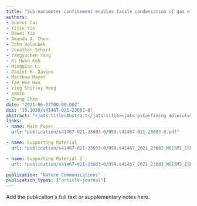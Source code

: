 ```yaml
---
title: "Sub-nanometer confinement enables facile condensation of gas electrolyte for low-temperature batteries"
authors:
- Guorui Cai
- Yijie Yin
- Dawei Xia
- Amanda A. Chen
- John Holoubek
- Jonathan Scharf
- Yangyuchen Yang
- Ki Hwan Koh
- Mingqian Li
- Daniel M. Davies
- Matthew Mayer
- Tae Hee Han
- Ying Shirley Meng
- admin
- Zheng Chen
date: "2021-06-07T00:00:00Z"
doi: "10.1038/s41467-021-23603-0"
abstract: "<jats:title>Abstract</jats:title><jats:p>Confining molecules in the nanoscale environment can lead to dramatic changes of their physical and chemical properties, which opens possibilities for new applications. There is a growing interest in liquefied gas electrolytes for electrochemical devices operating at low temperatures due to their low melting point. However, their high vapor pressure still poses potential safety concerns for practical usages. Herein, we report facile capillary condensation of gas electrolyte by strong confinement in sub-nanometer pores of metal-organic framework (MOF). By designing MOF-polymer membranes (MPMs) that present dense and continuous micropore (~0.8 nm) networks, we show significant uptake of hydrofluorocarbon molecules in MOF pores at pressure lower than the bulk counterpart. This unique property enables lithium/fluorinated graphite batteries with MPM-based electrolytes to deliver a significantly higher capacity than those with commercial separator membranes (~500 mAh g<jats:sup>−1</jats:sup> vs. &lt;0.03 mAh g<jats:sup>−1</jats:sup>) at −40 °C under reduced pressure of the electrolyte.</jats:p>"
links:
- name: Main Paper
  url: "publication/s41467-021-23603-0/059.s41467-021-23603-0.pdf"

- name: Supporting Material
  url: "publication/s41467-021-23603-0/059.s41467_2021_23603_MOESM1_ESM.pdf"

- name: Supporting Material 2
  url: "publication/s41467-021-23603-0/059.s41467_2021_23603_MOESM5_ESM.pdf"

publication: "Nature Communications"
publication_types: ["article-journal"]
---
```


Add the publication's full text or supplementary notes here.
